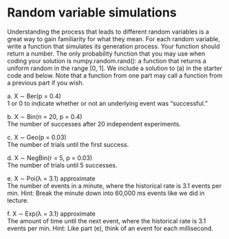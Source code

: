 # Random variable simulations

Understanding the process that leads to different random variables is a great way to gain
familiarity for what they mean. For each random variable, write a function that simulates its
generation process. Your function should return a number. The only probability function that
you may use when coding your solution is numpy.random.rand(): a function that returns a
uniform random in the range [0, 1]. We include a solution to (a) in the starter code and below.
Note that a function from one part may call a function from a previous part if you wish.


a. X ∼ Ber(p = 0.4)     
1 or 0 to indicate whether or not an underlying event was “successful.”

b. X ∼ Bin(n = 20, p = 0.4)     
The number of successes after 20 independent experiments. 

c. X ∼ Geo(p = 0.03)        
The number of trials until the first success. 

d. X ∼ NegBin(r = 5, p = 0.03)      
The number of trials until 5 successes. 

e. X ∼ Poi(λ = 3.1) approximate     
The number of events in a minute, where the historical rate is 3.1 events per min.
Hint: Break the minute down into 60,000 ms events like we did in lecture.

f. X ∼ Exp(λ = 3.1) approximate     
The amount of time until the next event, where the historical rate is 3.1 events per min.
Hint: Like part (e), think of an event for each millisecond.


